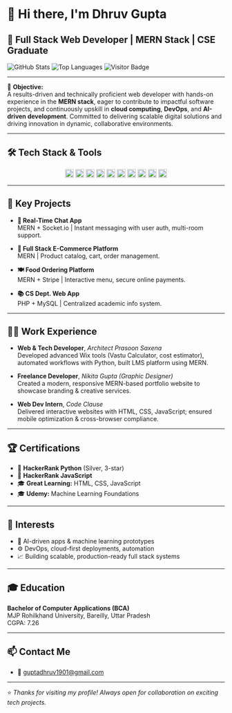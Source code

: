 # 👋 Hi there, I'm Dhruv Gupta
## 🚀 Full Stack Web Developer | MERN Stack | CSE Graduate

![GitHub Stats](https://github-readme-stats.vercel.app/api?username=guptadhruv1901&show_icons=true&theme=default)
![Top Languages](https://github-readme-stats.vercel.app/api/top-langs/?username=guptadhruv1901&layout=compact&theme=default)
![Visitor Badge](https://visitor-badge.laobi.icu/badge?page_id=guptadhruv1901.guptadhruv1901)

---

🎯 **Objective:**  
A results-driven and technically proficient web developer with hands-on experience in the **MERN stack**, eager to contribute to impactful software projects, and continuously upskill in **cloud computing**, **DevOps**, and **AI-driven development**. Committed to delivering scalable digital solutions and driving innovation in dynamic, collaborative environments.

---

## 🛠️ Tech Stack & Tools

<p align="center">
  <img src="https://cdn.jsdelivr.net/gh/devicons/devicon/icons/mongodb/mongodb-original.svg" height="20" alt="MongoDB"/> 
  <img src="https://cdn.jsdelivr.net/gh/devicons/devicon/icons/express/express-original.svg" height="20" alt="Express"/> 
  <img src="https://cdn.jsdelivr.net/gh/devicons/devicon/icons/react/react-original.svg" height="20" alt="React"/> 
  <img src="https://cdn.jsdelivr.net/gh/devicons/devicon/icons/nodejs/nodejs-original.svg" height="20" alt="NodeJS"/> 
  <img src="https://cdn.jsdelivr.net/gh/devicons/devicon/icons/javascript/javascript-original.svg" height="20" alt="JavaScript"/> 
  <img src="https://cdn.jsdelivr.net/gh/devicons/devicon/icons/python/python-original.svg" height="20" alt="Python"/> 
  <img src="https://cdn.jsdelivr.net/gh/devicons/devicon/icons/mysql/mysql-original.svg" height="20" alt="MySQL"/> 
  <img src="https://cdn.jsdelivr.net/gh/devicons/devicon/icons/firebase/firebase-plain.svg" height="20" alt="Firebase"/> 
  <img src="https://cdn.jsdelivr.net/gh/devicons/devicon/icons/git/git-original.svg" height="20" alt="Git"/> 
  <img src="https://cdn.jsdelivr.net/gh/devicons/devicon/icons/bash/bash-original.svg" height="20" alt="Shell"/>
</p>



---

## 🚀 Key Projects

- **💬 Real-Time Chat App**  
  MERN + Socket.io | Instant messaging with user auth, multi-room support.

- **🛒 Full Stack E-Commerce Platform**  
  MERN | Product catalog, cart, order management.

- **🍽️ Food Ordering Platform**  
  MERN + Stripe | Interactive menu, secure online payments.

- **📚 CS Dept. Web App**  
  PHP + MySQL | Centralized academic info system.

---

## 👨‍💻 Work Experience

- **Web & Tech Developer**, *Architect Prasoon Saxena*  
  Developed advanced Wix tools (Vastu Calculator, cost estimator), automated workflows with Python, built LMS platform using MERN.

- **Freelance Developer**, *Nikita Gupta (Graphic Designer)*  
  Created a modern, responsive MERN-based portfolio website to showcase branding & creative services.

- **Web Dev Intern**, *Code Clause*  
  Delivered interactive websites with HTML, CSS, JavaScript; ensured mobile optimization & cross-browser compliance.

---

## 🏆 Certifications

- 🥈 **HackerRank Python** (Silver, 3-star)
- 🥈 **HackerRank JavaScript**
- 🎓 **Great Learning:** HTML, CSS, JavaScript
- 🎓 **Udemy:** Machine Learning Foundations

---

## 🎯 Interests

- 🤖 AI-driven apps & machine learning prototypes  
- ⚙️ DevOps, cloud-first deployments, automation  
- 📈 Building scalable, production-ready full stack systems

---

## 🎓 Education

**Bachelor of Computer Applications (BCA)**  
MJP Rohilkhand University, Bareilly, Uttar Pradesh  
CGPA: 7.26

---

## 📫 Contact Me

- 📧 [guptadhruv1901@gmail.com](mailto:guptadhruv1901@gmail.com)

---

⭐ *Thanks for visiting my profile! Always open for collaboration on exciting tech projects.*

